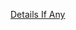 [Details If Any](https://github.com/deathbybandaid/piholeparser/blob/master/RecentRunLogs/parsingscripts/BillStearns.md)

